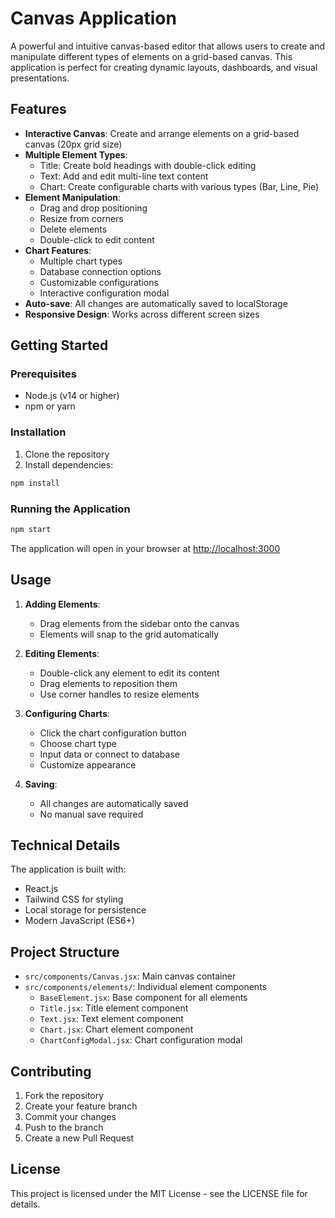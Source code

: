 # Canvas Application

A powerful and intuitive canvas-based editor that allows users to create and manipulate different types of elements on a grid-based canvas. This application is perfect for creating dynamic layouts, dashboards, and visual presentations.

## Features

- **Interactive Canvas**: Create and arrange elements on a grid-based canvas (20px grid size)
- **Multiple Element Types**:
  - Title: Create bold headings with double-click editing
  - Text: Add and edit multi-line text content
  - Chart: Create configurable charts with various types (Bar, Line, Pie)
- **Element Manipulation**:
  - Drag and drop positioning
  - Resize from corners
  - Delete elements
  - Double-click to edit content
- **Chart Features**:
  - Multiple chart types
  - Database connection options
  - Customizable configurations
  - Interactive configuration modal
- **Auto-save**: All changes are automatically saved to localStorage
- **Responsive Design**: Works across different screen sizes

## Getting Started

### Prerequisites

- Node.js (v14 or higher)
- npm or yarn

### Installation

1. Clone the repository
2. Install dependencies:
```bash
npm install
```

### Running the Application

```bash
npm start
```
The application will open in your browser at [http://localhost:3000](http://localhost:3000)

## Usage

1. **Adding Elements**:
   - Drag elements from the sidebar onto the canvas
   - Elements will snap to the grid automatically

2. **Editing Elements**:
   - Double-click any element to edit its content
   - Drag elements to reposition them
   - Use corner handles to resize elements

3. **Configuring Charts**:
   - Click the chart configuration button
   - Choose chart type
   - Input data or connect to database
   - Customize appearance

4. **Saving**:
   - All changes are automatically saved
   - No manual save required

## Technical Details

The application is built with:
- React.js
- Tailwind CSS for styling
- Local storage for persistence
- Modern JavaScript (ES6+)

## Project Structure

- `src/components/Canvas.jsx`: Main canvas container
- `src/components/elements/`: Individual element components
  - `BaseElement.jsx`: Base component for all elements
  - `Title.jsx`: Title element component
  - `Text.jsx`: Text element component
  - `Chart.jsx`: Chart element component
  - `ChartConfigModal.jsx`: Chart configuration modal

## Contributing

1. Fork the repository
2. Create your feature branch
3. Commit your changes
4. Push to the branch
5. Create a new Pull Request

## License

This project is licensed under the MIT License - see the LICENSE file for details.
